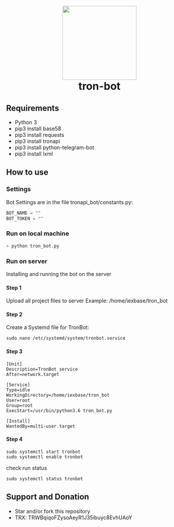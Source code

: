<h1 align="center">
  <br>
  <img align="center" width="200" src="https://ipfs.io/ipfs/Qma9VaxkjQL33d2WZp6ERQGCKXHVvkAfZF9vkmMdrkch2T">
  <br>
  tron-bot
  <br>
</h1>

## Requirements

* Python 3
* pip3 install base58
* pip3 install requests
* pip3 install tronapi
* pip3 install python-telegram-bot
* pip3 install lxml

## How to use

### Settings
Bot Settings are in the file tronapi_bot/constants.py:

```python
BOT_NAME = ""
BOT_TOKEN = ""
```
### Run on local machine
```bash
> python tron_bot.py
```

### Run on server
Installing and running the bot on the server

#### Step 1
Upload all project files to server
Example: /home/iexbase/tron_bot
#### Step 2
Create a Systemd file for TronBot:
```
sudo nano /etc/systemd/system/tronbot.service
```
#### Step 3
```
[Unit]
Description=TronBot service
After=network.target

[Service]
Type=idle
WorkingDirectory=/home/iexbase/tron_bot
User=root
Group=root
ExecStart=/usr/bin/python3.6 tron_bot.py

[Install]
WantedBy=multi-user.target
```
#### Step 4
```
sudo systemctl start tronbot
sudo systemctl enable tronbot
```
check run status
```
sudo systemctl status tronbot
```

## Support and Donation
* Star and/or fork this repository
* TRX: TRWBqiqoFZysoAeyR1J35ibuyc8EvhUAoY
